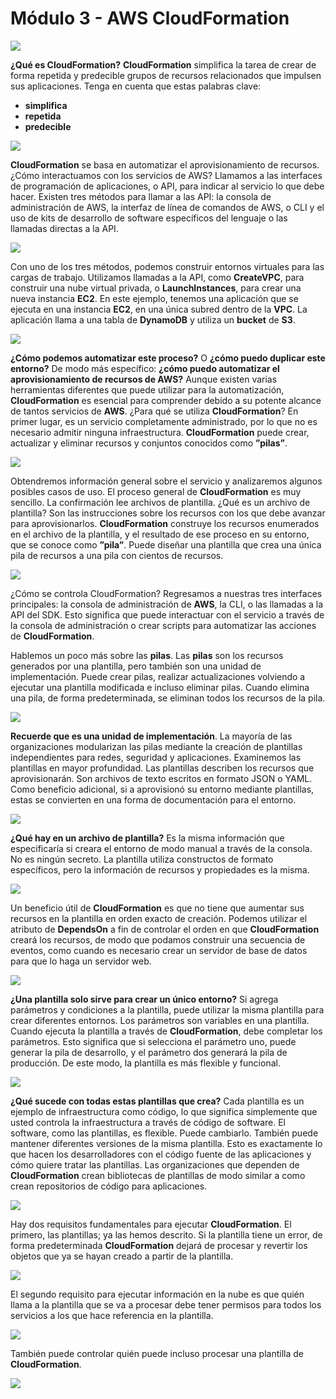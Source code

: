 # Módulo 3 - AWS CloudFormation

![](https://i.imgur.com/qjBPtRi.png)

**¿Qué es CloudFormation?** **CloudFormation** simplifica la tarea de crear de forma repetida y predecible grupos de recursos relacionados que impulsen sus aplicaciones. Tenga en cuenta que estas palabras clave: 

- **simplifica**
- **repetida** 
- **predecible**

![](https://i.imgur.com/qe1LKT1.png)

**CloudFormation** se basa en automatizar el aprovisionamiento de recursos. ¿Cómo interactuamos con los servicios de AWS? Llamamos a las interfaces de programación de aplicaciones, o API, para indicar al servicio lo que debe hacer. Existen tres métodos para llamar a las API: la consola de administración de AWS, la interfaz de línea de comandos de AWS, o CLI y el uso de kits de desarrollo de software específicos del lenguaje o las llamadas directas a la API.

![](https://i.imgur.com/w0w8nRe.png)

Con uno de los tres métodos, podemos construir entornos virtuales para las cargas de trabajo. Utilizamos llamadas a la API, como **CreateVPC**, para construir una nube virtual privada, o **LaunchInstances**, para crear una nueva instancia **EC2**. En este ejemplo, tenemos una aplicación que se ejecuta en una instancia **EC2**, en una única subred dentro de la **VPC**. La aplicación llama a una tabla de **DynamoDB** y utiliza un **bucket** de **S3**.

![](https://i.imgur.com/kpMV8YM.png)

 **¿Cómo podemos automatizar este proceso?** O **¿cómo puedo duplicar este entorno?** De modo más específico: **¿cómo puedo automatizar el aprovisionamiento de recursos de AWS?** Aunque existen varias herramientas diferentes que puede utilizar para la automatización, **CloudFormation** es esencial para comprender debido a su potente alcance de tantos servicios de **AWS**. ¿Para qué se utiliza **CloudFormation**? En primer lugar, es un servicio completamente administrado, por lo que no es necesario admitir ninguna infraestructura. **CloudFormation** puede crear, actualizar y eliminar recursos y conjuntos conocidos como **”pilas”**.

![](https://i.imgur.com/8pYlGZF.png)

Obtendremos información general sobre el servicio y analizaremos algunos posibles casos de uso. El proceso general de **CloudFormation** es muy sencillo. La confirmación lee archivos de plantilla. ¿Qué es un archivo de plantilla? Son las instrucciones sobre los recursos con los que debe avanzar para aprovisionarlos. **CloudFormation** construye los recursos enumerados en el archivo de la plantilla, y el resultado de ese proceso en su entorno, que se conoce como **”pila”**.  Puede diseñar una plantilla que crea una única pila de recursos a una pila con cientos de recursos.

![](https://i.imgur.com/SlmFaFS.png)

¿Cómo se controla CloudFormation? Regresamos a nuestras tres interfaces principales: la consola de administración de **AWS**, la CLI, o las llamadas a la API del SDK. Esto significa que puede interactuar con el servicio a través de la consola de administración o crear scripts para automatizar las acciones de **CloudFormation**. 

Hablemos un poco más sobre las **pilas**. Las **pilas** son los recursos generados por una plantilla, pero también son una unidad de implementación. Puede crear pilas, realizar actualizaciones volviendo a ejecutar una plantilla modificada e incluso eliminar pilas. Cuando elimina una pila, de forma predeterminada, se eliminan todos los recursos de la pila. 

![](https://i.imgur.com/UTo3q0P.png)

**Recuerde que es una unidad de implementación**. La mayoría de las organizaciones modularizan las pilas mediante la creación de plantillas independientes para redes, seguridad y aplicaciones. Examinemos las plantillas en mayor profundidad. Las plantillas describen los recursos que aprovisionarán. Son archivos de texto escritos en formato JSON o YAML. Como beneficio adicional, si a aprovisionó su entorno mediante plantillas, estas se convierten en una forma de documentación para el entorno.

![](https://i.imgur.com/NPelVej.png)

**¿Qué hay en un archivo de plantilla?** Es la misma información que especificaría si creara el entorno de modo manual a través de la consola. No es ningún secreto. La plantilla utiliza constructos de formato específicos, pero la información de recursos y propiedades es la misma. 

![](https://i.imgur.com/A3nDpMi.png)

Un beneficio útil de **CloudFormation** es que no tiene que aumentar sus recursos en la plantilla en orden exacto de creación. Podemos utilizar el atributo de **DependsOn** a fin de controlar el orden en que **CloudFormation** creará los recursos, de modo que podamos construir una secuencia de eventos, como cuando es necesario crear un servidor de base de datos para que lo haga un servidor web.

![](https://i.imgur.com/iqOpLGY.png)

**¿Una plantilla solo sirve para crear un único entorno?** Si agrega parámetros y condiciones a la plantilla, puede utilizar la misma plantilla para crear diferentes entornos. Los parámetros son variables en una plantilla. Cuando ejecuta la plantilla a través de **CloudFormation**, debe completar los parámetros. Esto significa que si selecciona el parámetro uno, puede generar la pila de desarrollo, y el parámetro dos generará la pila de producción. De este modo, la plantilla es más flexible y funcional.

![](https://i.imgur.com/vWPOqvL.png)

 **¿Qué sucede con todas estas plantillas que crea?** Cada plantilla es un ejemplo de infraestructura como código, lo que significa simplemente que usted controla la infraestructura a través de código de software. El software, como las plantillas, es flexible. Puede cambiarlo. También puede mantener diferentes versiones de la misma plantilla. Esto es exactamente lo que hacen los desarrolladores con el código fuente de las aplicaciones y cómo quiere tratar las plantillas.  Las organizaciones que dependen de **CloudFormation** crean bibliotecas de plantillas de modo similar a como crean repositorios de código para aplicaciones. 

![](https://i.imgur.com/vWPOqvL.png)

Hay dos requisitos fundamentales para ejecutar **CloudFormation**. El primero, las plantillas; ya las hemos descrito. Si la plantilla tiene un error, de forma predeterminada **CloudFormation** dejará de procesar y revertir los objetos que ya se hayan creado a partir de la plantilla. 

![](https://i.imgur.com/FYPiEVC.png)

El segundo requisito para ejecutar información en la nube es que quién llama a la plantilla que se va a procesar debe tener permisos para todos los servicios a los que hace referencia en la plantilla. 

![](https://i.imgur.com/HB3Yh8a.png)

También puede controlar quién puede incluso procesar una plantilla de **CloudFormation**.

![](https://i.imgur.com/cZDztRa.png)